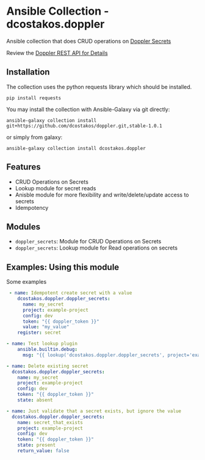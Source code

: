 # Ansible Collection - dcostakos.doppler

Ansible collection that does CRUD operations on [Doppler Secrets](https://www.doppler.com/)

Review the [Doppler REST API for Details](https://docs.doppler.com/reference/api)

## Installation
The collection uses the python requests library which should be installed.

```
pip install requests
```

You may install the collection with Ansible-Galaxy via git directly:
```
ansible-galaxy collection install git+https://github.com/dcostakos/doppler.git,stable-1.0.1
```
or simply from galaxy:
```
ansible-galaxy collection install dcostakos.doppler
```

## Features
- CRUD Operations on Secrets
- Lookup module for secret reads
- Anisble module for more flexibility and write/delete/update access to secrets
- Idempotency

## Modules

- `doppler_secrets`: Module for CRUD Operations on Secrets
- `doppler_secrets`: Lookup module for Read operations on secrets

## Examples: Using this module

Some examples

```yaml
 - name: Idempotent create secret with a value
    dcostakos.doppler.doppler_secrets:
      name: my_secret
      project: example-project
      config: dev
      token: "{{ doppler_token }}"
      value: "my_value"
    register: secret
```

```yaml
- name: Test lookup plugin
    ansible.builtin.debug:
      msg: "{{ lookup('dcostakos.doppler.doppler_secrets', project='example-project', token=doppler_token, config='dev', name='my_secret') }}"

```

```yaml
- name: Delete existing secret
  dcostakos.doppler.doppler_secrets:
    name: my_secret
    project: example-project
    config: dev
    token: "{{ doppler_token }}"
    state: absent
```


```yaml
- name: Just validate that a secret exists, but ignore the value
  dcostakos.doppler.doppler_secrets:
    name: secret_that_exists
    project: example-project
    config: dev
    token: "{{ doppler_token }}"
    state: present
    return_value: false
```
